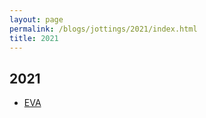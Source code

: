```yaml
---
layout: page
permalink: /blogs/jottings/2021/index.html
title: 2021
---
```


## 2021

- [EVA](https://Peiyuan-Wang.github.io/blogs/jottings/2021/EVA)
